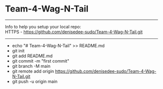 # Team-4-Wag-N-Tail
***
Info to help you setup your local repo: <br> HTTPS  - https://github.com/denisedee-sudo/Team-4-Wag-N-Tail.git
***

+ echo "# Team-4-Wag-N-Tail" >> README.md
+ git init
+ git add README.md
+ git commit -m "first commit"
+ git branch -M main
+ git remote add origin https://github.com/denisedee-sudo/Team-4-Wag-N-Tail.git
+ git push -u origin main
